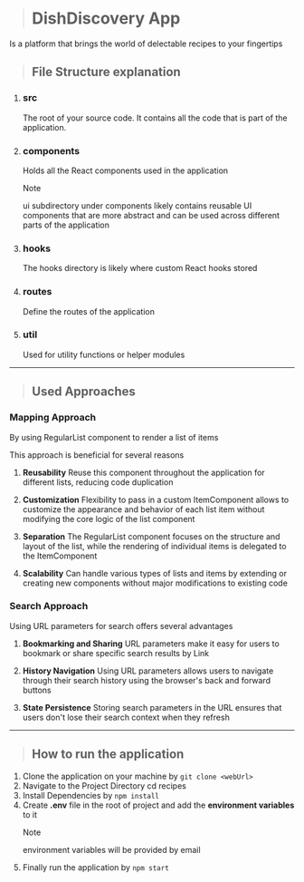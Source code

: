 > # DishDiscovery App

Is a platform that brings the world of delectable recipes to your fingertips

> ## File Structure explanation

1. ### src
   The root of your source code. It contains all the code that is part of the application.
2. ### components
   Holds all the React components used in the application
   > [!NOTE]
   > ui subdirectory under components likely contains reusable UI components that are more abstract and can be used across different parts of the application
3. ### hooks
   The hooks directory is likely where custom React hooks stored
4. ### routes
   Define the routes of the application
5. ### util
   Used for utility functions or helper modules

---

> ## Used Approaches

### Mapping Approach

By using RegularList component to render a list of items

This approach is beneficial for several reasons

1. **Reusability**
   Reuse this component throughout the application for different lists, reducing code duplication

2. **Customization**
   Flexibility to pass in a custom ItemComponent allows to customize the appearance and behavior of each list item without modifying the core logic of the list component

3. **Separation**
   The RegularList component focuses on the structure and layout of the list, while the rendering of individual items is delegated to the ItemComponent

4. **Scalability**
   Can handle various types of lists and items by extending or creating new components without major modifications to existing code

### Search Approach

Using URL parameters for search offers several advantages

1. **Bookmarking and Sharing**
   URL parameters make it easy for users to bookmark or share specific search results by Link

2. **History Navigation**
   Using URL parameters allows users to navigate through their search history using the browser's back and forward buttons

3. **State Persistence**
   Storing search parameters in the URL ensures that users don't lose their search context when they refresh

---

> ## How to run the application

1. Clone the application on your machine by
   `git clone <webUrl>`
2. Navigate to the Project Directory
   cd recipes
3. Install Dependencies by
   `npm install`
4. Create **.env** file in the root of project and add the **environment variables** to it
   > [!NOTE]
   > environment variables will be provided by email
5. Finally run the application by
   `npm start`
